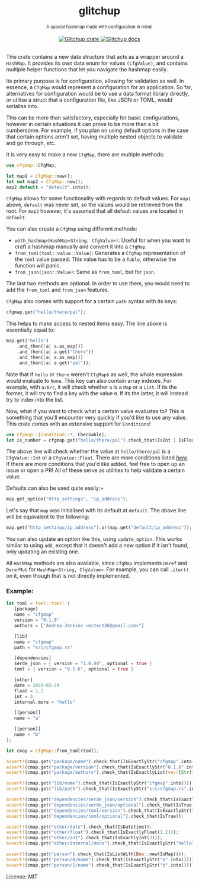 <h1 align="center">glitchup</h1>

<div align="center">
<sub>
A special hashmap made with configuration in mind.
</sub>
</div>

<br/>

<div align="center">
  <a href="https://crates.io/crates/cfgmap">
    <img src="https://img.shields.io/crates/v/cfgmap.svg" alt="Glitchup crate">
  </a> 
   <a href="https://docs.rs/crate/cfgmap">
    <img src="https://docs.rs/cfgmap/badge.svg" alt="Glitchup docs">
  </a>
</div>

<br/>

This crate contains a new data structure that acts as a wrapper around a `HashMap`.
It provides its own data enum for values `(CfgValue)`, and contains multiple helper functions
that let you navigate the hashmap easily.

Its primary purpose is for configuration, allowing for validation as well. In essence, a `CfgMap`
would represent a configuration for an application. So far, alternatives for configuration would be
to use a data format library directly, or utilise a struct that a
configuration file, like JSON or TOML, would serialise into.

This can be more than satisfactory, especially for basic configurations, however in certain situations
it can prove to be more than a bit cumbersome. For example, if you plan on using default options in the case
that certain options aren't set, having multiple nested objects to validate and go through, etc.

It is very easy to make a new `CfgMap`, there are multiple methods:

```rust
use cfgmap::CfgMap;

let map1 = CfgMap::new();
let mut map2 = CfgMap::new();
map2.default = "default".into();
```

`CfgMap` allows for some functionality with regards to default values. For `map1` above, `default` was never set, so
the values would be retrieved from the root. For `map2` however, it's assumed that all default values are located in
`default`.

You can also create a `CfgMap` using different methods:

- `with_hashmap(HashMap<String, CfgValue>)`: Useful for when you want to craft a hashmap manually and convert it into
    a `CfgMap`.
- `from_toml(toml::value::Value)`: Generates a `CfgMap` representation of the `toml` value passed. This value has to be
    a `Table`, otherwise the function will panic.
- `from_json(json::Value)`: Same as `from_toml`, but for `json`.

The last two methods are optional. In order to use them, you would need to add the `from_toml` and `from_json` features.

`CfgMap` also comes with support for a certain `path` syntax with its keys:

```rust
cfgmap.get("hello/there/pal");
```

This helps to make access to nested items easy. The line above is essentially equal to:

```rust
map.get("hello")
    .and_then(|a| a.as_map())
    .and_then(|a| a.get("there"))
    .and_then(|a| a.as_map())
    .and_then(|a| a.get("pal"));
```

Note that if `hello` or `there` weren't `CfgMap`s as well, the whole expression would evaluate to `None`.
This key can also contain array indexes. For example, with `a/0/c`, it will check whether `a` is a `Map` or
a `List`. If its the former, it will try to find a key with the value `0`. If its the latter, it will instead
try to index into the list.

Now, what if you want to check what a certain value evaluates to? This is something that you'll encounter
very quickly if you'd like to use any value. This crate comes with an extensive support for `Conditions`!

```rust
use cfgmap::{Condition::*, Checkable};
let is_number = cfgmap.get("hello/there/pal").check_that(IsInt | IsFloat);
```

The above line will check whether the value at `hello/there/pal` is a `CfgValue::Int` or a `CfgValue::Float`.
There are more conditions listed [*here*](./enum.Condition.html). If there are more conditions that you'd like added,
feel free to open up an issue or open a PR! All of these serve as utilities to help validate a certain value.

Defaults can also be used quite easily:+

```rust
map.get_option("http_settings", "ip_address");
```

Let's say that `map` was initialised with its default at `default`. The above line will be equivalent to the following:

```rust
map.get("http_settings/ip_address").or(map.get("default/ip_address"));
```

You can also update an option like this, using `update_option`. This works similar to using `add`, except that it doesn't
add a new option if it isn't found, only updating an existing one.

All `HashMap` methods are also available, since `CfgMap` implements `Deref` and `DerefMut` for `HashMap<String, CfgValue>`.
For example, you can call `.iter()` on it, even though that is not directly implemented.

### Example:
```rust
let toml = toml::toml! {
   [package]
   name = "cfgmap"
   version = "0.1.0"
   authors = ["Andrea Jenkins <mctech26@gmail.com>"]

   [lib]
   name = "cfgmap"
   path = "src/cfgmap.rs"

   [dependencies]
   serde_json = { version = "1.0.48", optional = true }
   toml = { version = "0.5.6", optional = true }

   [other]
   date = 2020-02-29
   float = 1.2
   int = 3
   internal.more = "hello"

   [[person]]
   name = "a"

   [[person]]
   name = "b"
};

let cmap = CfgMap::from_toml(toml);

assert!(cmap.get("package/name").check_that(IsExactlyStr("cfgmap".into())));
assert!(cmap.get("package/version").check_that(IsExactlyStr("0.1.0".into())));
assert!(cmap.get("package/authors").check_that(IsExactlyList(vec![Str("Andrea Jenkins <mctech26@gmail.com>".into())])));

assert!(cmap.get("lib/name").check_that(IsExactlyStr("cfgmap".into())));
assert!(cmap.get("lib/path").check_that(IsExactlyStr("src/cfgmap.rs".into())));

assert!(cmap.get("dependencies/serde_json/version").check_that(IsExactlyStr("1.0.48".into())));
assert!(cmap.get("dependencies/serde_json/optional").check_that(IsTrue));
assert!(cmap.get("dependencies/toml/version").check_that(IsExactlyStr("0.5.6".into())));
assert!(cmap.get("dependencies/toml/optional").check_that(IsTrue));

assert!(cmap.get("other/date").check_that(IsDatetime));
assert!(cmap.get("other/float").check_that(IsExactlyFloat(1.2)));
assert!(cmap.get("other/int").check_that(IsExactlyInt(3)));
assert!(cmap.get("other/internal/more").check_that(IsExactlyStr("hello".into())));

assert!(cmap.get("person").check_that(IsListWith(Box::new(IsMap))));
assert!(cmap.get("person/0/name").check_that(IsExactlyStr("a".into())));
assert!(cmap.get("person/1/name").check_that(IsExactlyStr("b".into())));
```

License: MIT
